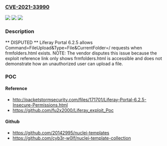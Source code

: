 ### [CVE-2021-33990](https://cve.mitre.org/cgi-bin/cvename.cgi?name=CVE-2021-33990)
![](https://img.shields.io/static/v1?label=Product&message=n%2Fa&color=blue)
![](https://img.shields.io/static/v1?label=Version&message=n%2Fa&color=blue)
![](https://img.shields.io/static/v1?label=Vulnerability&message=n%2Fa&color=brighgreen)

### Description

** DISPUTED ** Liferay Portal 6.2.5 allows Command=FileUpload&Type=File&CurrentFolder=/ requests when frmfolders.html exists. NOTE: The vendor disputes this issue because the exploit reference link only shows frmfolders.html is accessible and does not demonstrate how an unauthorized user can upload a file.

### POC

#### Reference
- http://packetstormsecurity.com/files/171701/Liferay-Portal-6.2.5-Insecure-Permissions.html
- https://github.com/fu2x2000/Liferay_exploit_Poc

#### Github
- https://github.com/20142995/nuclei-templates
- https://github.com/cyb3r-w0lf/nuclei-template-collection

